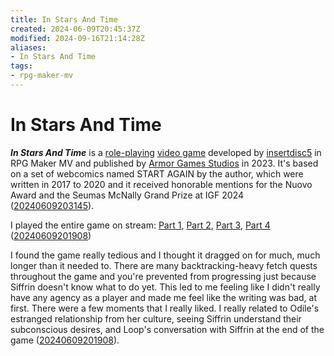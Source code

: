 ```yaml
---
title: In Stars And Time
created: 2024-06-09T20:45:37Z
modified: 2024-09-16T21:14:28Z
aliases:
- In Stars And Time
tags:
- rpg-maker-mv
---
```


# In Stars And Time

_**In Stars And Time**_ is a [role-playing](../indices/role-playing.md) [video game](../indices/video-games.md) developed by [insertdisc5](insertdisc5.md) in RPG Maker MV and published by [Armor Games Studios](armor-games-studios.md) in 2023. It's based on a set of webcomics named START AGAIN by the author, which were written in 2017 to 2020 and it received honorable mentions for the Nuovo Award and the Seumas McNally Grand Prize at IGF 2024 ([20240609203145](../entries/20240609203145.md)).

I played the entire game on stream: [Part 1](https://vods.exodrifter.space/2024/05/19/0026), [Part 2](https://vods.exodrifter.space/2024/05/22/2335), [Part 3](https://vods.exodrifter.space/2024/06/06/0039), [Part 4](https://vods.exodrifter.space/2024/06/08/2001) ([20240609201908](../entries/20240609201908.md))

I found the game really tedious and I thought it dragged on for much, much longer than it needed to. There are many backtracking-heavy fetch quests throughout the game and you're prevented from progressing just because Siffrin doesn't know what to do yet. This led to me feeling like I didn't really have any agency as a player and made me feel like the writing was bad, at first. There were a few moments that I really liked. I really related to Odile's estranged relationship from her culture, seeing Siffrin understand their subconscious desires, and Loop's conversation with Siffrin at the end of the game ([20240609201908](../entries/20240609201908.md)).
